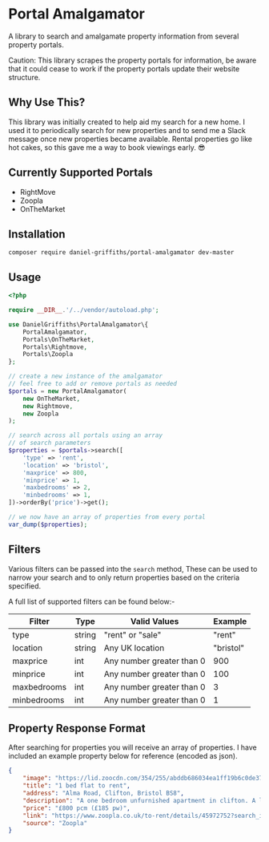 # Portal Amalgamator

A library to search and amalgamate property information from several property portals. 

Caution: This library scrapes the property portals for information, be aware that it could cease to work if the property portals update their website structure.

## Why Use This?

This library was initially created to help aid my search for a new home. I used it to periodically search for new properties and to send me a 
Slack message once new properties became available. Rental properties go like hot cakes, so this gave me a way to book viewings early. 😎 

## Currently Supported Portals

- RightMove
- Zoopla
- OnTheMarket

## Installation

```
composer require daniel-griffiths/portal-amalgamator dev-master
```

## Usage

```PHP
<?php

require __DIR__.'/../vendor/autoload.php';

use DanielGriffiths\PortalAmalgamator\{
	PortalAmalgamator,
	Portals\OnTheMarket,
	Portals\Rightmove,
	Portals\Zoopla
};

// create a new instance of the amalgamator
// feel free to add or remove portals as needed
$portals = new PortalAmalgamator(
    new OnTheMarket,
    new Rightmove,
    new Zoopla
);

// search across all portals using an array 
// of search parameters
$properties = $portals->search([
	'type' => 'rent',
	'location' => 'bristol',
	'maxprice' => 800,
	'minprice' => 1,
	'maxbedrooms' => 2,
	'minbedrooms' => 1,
])->orderBy('price')->get();

// we now have an array of properties from every portal
var_dump($properties);
```
## Filters

Various filters can be passed into the `search` method, These can be used to narrow your search
and to only return properties based on the criteria specified.

A full list of supported filters can be found below:-

| Filter      | Type   | Valid Values                     | Example   |
|-------------|--------|----------------------------------|-----------|
| type        | string | "rent" or "sale"                 | "rent"    |
| location    | string | Any UK location                  | "bristol" |
| maxprice    | int    | Any number greater than 0        | 900 	  |
| minprice    | int    | Any number greater than 0        | 100       |
| maxbedrooms | int    | Any number greater than 0        | 3         | 
| minbedrooms | int    | Any number greater than 0        | 1         | 

## Property Response Format

After searching for properties you will receive an array of properties. I have included an example property below for reference (encoded as json).

```JSON
{
	"image": "https://lid.zoocdn.com/354/255/abddb686034ea1ff19b6c0de370b8362520a88c2.jpg",
	"title": "1 bed flat to rent",
	"address": "Alma Road, Clifton, Bristol BS8",
	"description": "A one bedroom unfurnished apartment in clifton. A lovely light first floor flat with a large lounge and dining room area. Double bedroom. Separate kitchen with fridge/freezer, cooker and washing machine supplied. Bathroom with shower. Large storage ...",
	"price": "£800 pcm (£185 pw)",
	"link": "https://www.zoopla.co.uk/to-rent/details/45972752?search_identifier=cca03c7417fcf5ebf0b2af63779d4678",
	"source": "Zoopla"
}
```
